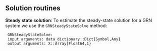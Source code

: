 ## Solution routines

__Steady state solution__: To estimate the steady-state solution for a GRN system we use the ``GRNSteadyStateSolve`` method:

     GRNSteadyStateSolve:
     input arguments: data_dictionary::Dict{Symbol,Any}
     output arguments: X::Array{Float64,1}
